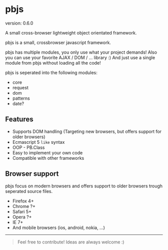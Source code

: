 pbjs
========

version: 0.6.0

A small cross-browser lightweight object orientated framework.

pbjs is a small, crossbrowser javascript framework.

pbjs has multiple modules, you only use what your project demands! Also you can use your favorite AJAX / DOM / ... library :) And just use a single module from pbjs without loading all the code!

pbjs is seperated into the following modules:

* core
* request
* dom
* patterns
* date?

Features
---

* Supports DOM handling (Targeting new browsers, but offers support for older browsers)
* Ecmascript 5 `like` syntax
* OOP - PB.Class
* Easy to implement your own code
* Compatible with other frameworks

Browser support
---

pbjs focus on modern browsers and offers support to older browsers trough seperated source files.

* Firefox 4+
* Chrome ?+
* Safari 5+
* Opera ?+
* IE 7+
* And mobile browsers (ios, android, nokia, ...)

---

> Feel free to contribute! Ideas are always welcome :)